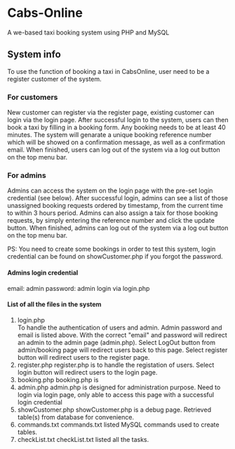 # Cabs-Online
A we-based taxi booking system using PHP and MySQL

## System info
To use the function of booking a taxi in CabsOnline, user need to be a register customer of the system.
### For customers
New customer can register via the register page, existing customer can login via the login page.
After successful login to the system, users can then book a taxi by filling in a booking form. Any booking needs to be at least 40 minutes.
The system will genarate a unique booking reference number which will be showed on a confirmation message, as well as a confirmation email. 
When finished, users can log out of the system via a log out button on the top menu bar.
### For admins
Admins can access the system on the login page with the pre-set login credential (see below).
After successful login, admins can see a list of those unassigned booking requests ordered by timestamp, from the current time to within 3 hours period. 
Admins can also assign a taix for those booking requests, by simply entering the reference number and click the update button. 
When finished, admins can log out of the system via a log out button on the top menu bar.

PS: You need to create some bookings in order to test this system, login credential can be found on showCustomer.php if you forgot the password.


#### Admins login credential
email: admin
password: admin
login via login.php


#### List of all the files in the system
1. login.php <br>
To handle the authentication of users and admin. 
Admin password and email is listed above. With the correct "email" and password will redirect an admin to the admin page (admin.php).
Select LogOut button from admin/booking page will redirect users back to this page.
Select register button will redirect users to the register page.
2. register.php
register.php is to handle the registation of users.
Select login button will redirect users to the login page.
3. booking.php
booking.php is 
4. admin.php
admin.php is designed for administration purpose.
Need to login via login page, only able to access this page with a successful login credential
4. showCustomer.php
showCustomer.php is a debug page.
Retrieved table(s) from database for convenience.
5. commands.txt
commands.txt listed MySQL commands used to create tables.
6. checkList.txt
checkList.txt listed all the tasks.
